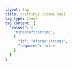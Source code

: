 ```yaml
---
layout: tag
title: c/strings (items tag)
tag_type: items
tag_content: {
  "values": [
    "minecraft:string",
    {
      "id": "#forge:strings",
      "required": false
    }
  ]
}
---
```

